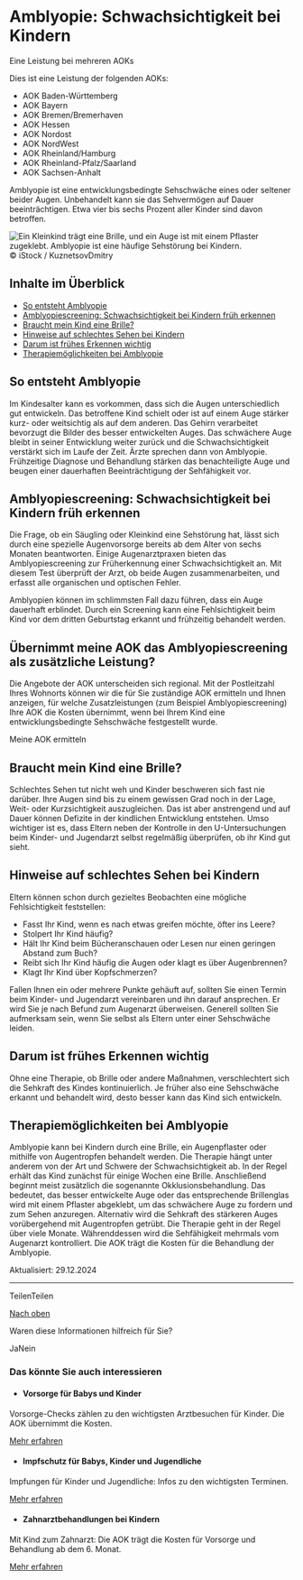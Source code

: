 # Amblyopie: Schwachsichtigkeit bei Kindern

Eine Leistung bei mehreren AOKs

Dies ist eine Leistung der folgenden AOKs:

- AOK Baden-Württemberg
- AOK Bayern
- AOK Bremen/Bremerhaven
- AOK Hessen
- AOK Nordost
- AOK NordWest
- AOK Rheinland/Hamburg
- AOK Rheinland-Pfalz/Saarland
- AOK Sachsen-Anhalt

Amblyopie ist eine entwicklungsbedingte Sehschwäche eines oder seltener beider Augen. Unbehandelt kann sie das Sehvermögen auf Dauer beeinträchtigen. Etwa vier bis sechs Prozent aller Kinder sind davon betroffen.

![Ein Kleinkind trägt eine Brille, und ein Auge ist mit einem Pflaster zugeklebt. Amblyopie ist eine häufige Sehstörung bei Kindern. ](https://www.aok.de/pk/magazin/cms/fileadmin/_processed_/5/e/csm_amblyopie-bei-kindern_4ee873c130.jpg.webp)© iStock / KuznetsovDmitry

## Inhalte im Überblick

- [So entsteht Amblyopie](https://www.aok.de/pk/leistungen/kinder-familien/amblyopie/#c1590606632)
- [Amblyopiescreening: Schwachsichtigkeit bei Kindern früh erkennen](https://www.aok.de/pk/leistungen/kinder-familien/amblyopie/#c1590606633)
- [Braucht mein Kind eine Brille?](https://www.aok.de/pk/leistungen/kinder-familien/amblyopie/#c1590606634)
- [Hinweise auf schlechtes Sehen bei Kindern](https://www.aok.de/pk/leistungen/kinder-familien/amblyopie/#c1590606635)
- [Darum ist frühes Erkennen wichtig](https://www.aok.de/pk/leistungen/kinder-familien/amblyopie/#c1590606636)
- [Therapiemöglichkeiten bei Amblyopie](https://www.aok.de/pk/leistungen/kinder-familien/amblyopie/#c1590606637)

## So entsteht Amblyopie

Im Kindesalter kann es vorkommen, dass sich die Augen unterschiedlich gut entwickeln. Das betroffene Kind schielt oder ist auf einem Auge stärker kurz- oder weitsichtig als auf dem anderen. Das Gehirn verarbeitet bevorzugt die Bilder des besser entwickelten Auges. Das schwächere Auge bleibt in seiner Entwicklung weiter zurück und die Schwachsichtigkeit verstärkt sich im Laufe der Zeit. Ärzte sprechen dann von Amblyopie. Frühzeitige Diagnose und Behandlung stärken das benachteiligte Auge und beugen einer dauerhaften Beeinträchtigung der Sehfähigkeit vor.

## Amblyopiescreening: Schwachsichtigkeit bei Kindern früh erkennen

Die Frage, ob ein Säugling oder Kleinkind eine Sehstörung hat, lässt sich durch eine spezielle Augenvorsorge bereits ab dem Alter von sechs Monaten beantworten. Einige Augenarztpraxen bieten das Amblyopiescreening zur Früherkennung einer Schwachsichtigkeit an. Mit diesem Test überprüft der Arzt, ob beide Augen zusammenarbeiten, und erfasst alle organischen und optischen Fehler.

Amblyopien können im schlimmsten Fall dazu führen, dass ein Auge dauerhaft erblindet. Durch ein Screening kann eine Fehlsichtigkeit beim Kind vor dem dritten Geburtstag erkannt und frühzeitig behandelt werden.

## Übernimmt meine AOK das Amblyopiescreening als zusätzliche Leistung?

Die Angebote der AOK unterscheiden sich regional. Mit der Postleitzahl Ihres Wohnorts können wir die für Sie zuständige AOK ermitteln und Ihnen anzeigen, für welche Zusatzleistungen (zum Beispiel Amblyopiescreening) Ihre AOK die Kosten übernimmt, wenn bei Ihrem Kind eine entwicklungsbedingte Sehschwäche festgestellt wurde.

Meine AOK ermitteln

## Braucht mein Kind eine Brille?

Schlechtes Sehen tut nicht weh und Kinder beschweren sich fast nie darüber. Ihre Augen sind bis zu einem gewissen Grad noch in der Lage, Weit- oder Kurzsichtigkeit auszugleichen. Das ist aber anstrengend und auf Dauer können Defizite in der kindlichen Entwicklung entstehen. Umso wichtiger ist es, dass Eltern neben der Kontrolle in den U-Untersuchungen beim Kinder- und Jugendarzt selbst regelmäßig überprüfen, ob ihr Kind gut sieht.

## Hinweise auf schlechtes Sehen bei Kindern

Eltern können schon durch gezieltes Beobachten eine mögliche Fehlsichtigkeit feststellen:

- Fasst Ihr Kind, wenn es nach etwas greifen möchte, öfter ins Leere?
- Stolpert Ihr Kind häufig?
- Hält Ihr Kind beim Bücheranschauen oder Lesen nur einen geringen Abstand zum Buch?
- Reibt sich Ihr Kind häufig die Augen oder klagt es über Augenbrennen?
- Klagt Ihr Kind über Kopfschmerzen?

Fallen Ihnen ein oder mehrere Punkte gehäuft auf, sollten Sie einen Termin beim Kinder- und Jugendarzt vereinbaren und ihn darauf ansprechen. Er wird Sie je nach Befund zum Augenarzt überweisen. Generell sollten Sie aufmerksam sein, wenn Sie selbst als Eltern unter einer Sehschwäche leiden.

## Darum ist frühes Erkennen wichtig

Ohne eine Therapie, ob Brille oder andere Maßnahmen, verschlechtert sich die Sehkraft des Kindes kontinuierlich. Je früher also eine Sehschwäche erkannt und behandelt wird, desto besser kann das Kind sich entwickeln.

## Therapiemöglichkeiten bei Amblyopie

Amblyopie kann bei Kindern durch eine Brille, ein Augenpflaster oder mithilfe von Augentropfen behandelt werden. Die Therapie hängt unter anderem von der Art und Schwere der Schwachsichtigkeit ab. In der Regel erhält das Kind zunächst für einige Wochen eine Brille. Anschließend beginnt meist zusätzlich die sogenannte Okklusionsbehandlung. Das bedeutet, das besser entwickelte Auge oder das entsprechende Brillenglas wird mit einem Pflaster abgeklebt, um das schwächere Auge zu fordern und zum Sehen anzuregen. Alternativ wird die Sehkraft des stärkeren Auges vorübergehend mit Augentropfen getrübt. Die Therapie geht in der Regel über viele Monate. Währenddessen wird die Sehfähigkeit mehrmals vom Augenarzt kontrolliert. Die AOK trägt die Kosten für die Behandlung der Amblyopie.

Aktualisiert: 29.12.2024

* * *

TeilenTeilen

[Nach oben](https://www.aok.de/pk/leistungen/kinder-familien/amblyopie/#main-content)

Waren diese Informationen hilfreich für Sie?

JaNein

### Das könnte Sie auch interessieren

- #### Vorsorge für Babys und Kinder







Vorsorge-Checks zählen zu den wichtigsten Arztbesuchen für Kinder. Die AOK übernimmt die Kosten.



[Mehr erfahren](https://www.aok.de/pk/leistungen/kinder-familien/vorsorge-babys-kinder/)

- #### Impfschutz für Babys, Kinder und Jugendliche







Impfungen für Kinder und Jugendliche: Infos zu den wichtigsten Terminen.



[Mehr erfahren](https://www.aok.de/pk/leistungen/kinder-familien/impfschutz-babys-kinder-jugendliche/)

- #### Zahnarztbehandlungen bei Kindern







Mit Kind zum Zahnarzt: Die AOK trägt die Kosten für Vorsorge und Behandlung ab dem 6. Monat.



[Mehr erfahren](https://www.aok.de/pk/leistungen/kinder-familien/zahnarztbehandlung-kinder/)